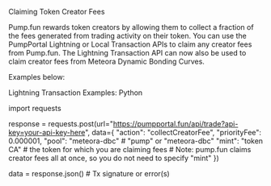 Claiming Token Creator Fees

Pump.fun rewards token creators by allowing them to collect a fraction of the fees generated from trading activity on their token. You can use the PumpPortal Lightning or Local Transaction APIs to claim any creator fees from Pump.fun. The Lightning Transaction API can now also be used to claim creator fees from Meteora Dynamic Bonding Curves.

Examples below:

Lightning Transaction Examples:
Python


import requests

response = requests.post(url="https://pumpportal.fun/api/trade?api-key=your-api-key-here", data={
    "action": "collectCreatorFee",
    "priorityFee": 0.000001,
    "pool": "meteora-dbc" # "pump" or "meteora-dbc"
    "mint": "token CA" # the token for which you are claiming fees
    # Note: pump.fun claims creator fees all at once, so you do not need to specify "mint"
})

data = response.json()           # Tx signature or error(s)
